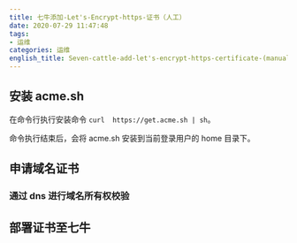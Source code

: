 ```yaml
---
title: 七牛添加-Let's-Encrypt-https-证书（人工）
date: 2020-07-29 11:47:48
tags:
- 运维
categories: 运维
english_title: Seven-cattle-add-let's-encrypt-https-certificate-(manual)
---
```


## 安装 acme.sh

在命令行执行安装命令 `curl  https://get.acme.sh | sh`。

命令执行结束后，会将 acme.sh 安装到当前登录用户的 home 目录下。

## 申请域名证书

### 通过 dns 进行域名所有权校验

## 部署证书至七牛